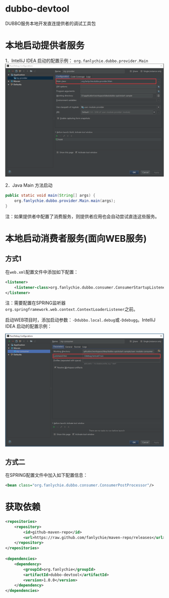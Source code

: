 # dubbo-devtool

DUBBO服务本地开发直连提供者的调试工具包

# 本地启动提供者服务

1．IntelliJ IDEA 启动的配置示例：
`org.fanlychie.dubbo.provider.Main`
![](https://raw.githubusercontent.com/fanlychie/mdimg/master/dubbo-provider-main.png)

2．Java Main 方法启动

```java
public static void main(String[] args) {
    org.fanlychie.dubbo.provider.Main.main(args);
}
```

注：如果提供者中配置了消费服务，则提供者应用也会自动尝试直连这些服务。

# 本地启动消费者服务(面向WEB服务)

## 方式1

在`web.xml`配置文件中添加如下配置：

```xml
<listener>
    <listener-class>org.fanlychie.dubbo.consumer.ConsumerStartupListener</listener-class>
</listener>
```

注：需要配置在SPRING监听器`org.springframework.web.context.ContextLoaderListener`之前。

启动WEB项目时，添加启动参数：`-Ddubbo.local.debug`或`-Ddebugg`。IntelliJ IDEA 启动的配置示例：

![](https://raw.githubusercontent.com/fanlychie/mdimg/master/dubbo-consumer.png)

## 方式二

在SPRING配置文件中加入如下配置信息：

```xml
<bean class="org.fanlychie.dubbo.consumer.ConsumerPostProcessor"/>
```

# 获取依赖

```xml
<repositories>
    <repository>
        <id>github-maven-repo</id>
        <url>https://raw.github.com/fanlychie/maven-repo/releases</url>
    </repository>
</repositories>

<dependencies>
    <dependency>
        <groupId>org.fanlychie</groupId>
        <artifactId>dubbo-devtool</artifactId>
        <version>1.0.0</version>
    </dependency>
</dependencies>
```